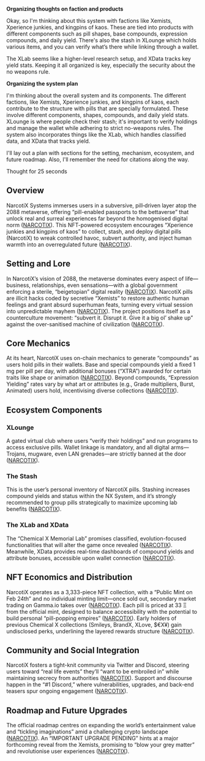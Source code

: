 **Organizing thoughts on faction and products**

Okay, so I'm thinking about this system with factions like Xemists, Xperience junkies, and kingpins of kaos. These are tied into products with different components such as pill shapes, base compounds, expression compounds, and daily yield. There's also the stash in XLounge which holds various items, and you can verify what’s there while linking through a wallet.

The XLab seems like a higher-level research setup, and XData tracks key yield stats. Keeping it all organized is key, especially the security about the no weapons rule.

**Organizing the system plan**

I'm thinking about the overall system and its components. The different factions, like Xemists, Xperience junkies, and kingpins of kaos, each contribute to the structure with pills that are specially formulated. These involve different components, shapes, compounds, and daily yield stats. XLounge is where people check their stash; it's important to verify holdings and manage the wallet while adhering to strict no-weapons rules. The system also incorporates things like the XLab, which handles classified data, and XData that tracks yield.

I'll lay out a plan with sections for the setting, mechanism, ecosystem, and future roadmap. Also, I'll remember the need for citations along the way.


Thought for 25 seconds


## Overview

NarcotiX Systems immerses users in a subversive, pill‐driven layer atop the 2088 metaverse, offering “pill-enabled passports to the bettaverse” that unlock real and surreal experiences far beyond the homogenised digital norm ([NARCOTIX][1]). This NFT-powered ecosystem encourages “Xperience junkies and kingpins of kaos” to collect, stash, and deploy digital pills (NarcotiX) to wreak controlled havoc, subvert authority, and inject human warmth into an overregulated future ([NARCOTIX][1]).

## Setting and Lore

In NarcotiX’s vision of 2088, the metaverse dominates every aspect of life—business, relationships, even sensations—with a global government enforcing a sterile, “beigetopian” digital reality ([NARCOTIX][2]). NarcotiX pills are illicit hacks coded by secretive “Xemists” to restore authentic human feelings and grant absurd superhuman feats, turning every virtual session into unpredictable mayhem ([NARCOTIX][2]). The project positions itself as a counterculture movement: “subvert it. Disrupt it. Give it a big ol’ shake up” against the over-sanitised machine of civilization ([NARCOTIX][2]).

## Core Mechanics

At its heart, NarcotiX uses on-chain mechanics to generate “compounds” as users hold pills in their wallets. Base and special compounds yield a fixed 1 mg per pill per day, with additional bonuses (“XTRA”) awarded for certain traits like shape or animation ([NARCOTIX][1]). Beyond compounds, “Expression Yielding” rates vary by what art or attributes (e.g., Grade multipliers, Burst, Animated) users hold, incentivising diverse collections ([NARCOTIX][3]).

## Ecosystem Components

### XLounge

A gated virtual club where users “verify their holdings” and run programs to access exclusive pills. Wallet linkage is mandatory, and all digital arms—Trojans, mugware, even LAN grenades—are strictly banned at the door ([NARCOTIX][1]).

### The Stash

This is the user’s personal inventory of NarcotiX pills. Stashing increases compound yields and status within the NX System, and it’s strongly recommended to group pills strategically to maximize upcoming lab benefits ([NARCOTIX][1]).

### The XLab and XData

The “Chemical X Memorial Lab” promises classified, evolution-focused functionalities that will alter the game once revealed ([NARCOTIX][1]). Meanwhile, XData provides real-time dashboards of compound yields and attribute bonuses, accessible upon wallet connection ([NARCOTIX][3]).

## NFT Economics and Distribution

NarcotiX operates as a 3,333-piece NFT collection, with a “Public Mint on Feb 24th” and no individual minting limit—once sold out, secondary market trading on Gamma.io takes over ([NARCOTIX][2]). Each pill is priced at 33 Ξ from the official mint, designed to balance accessibility with the potential to build personal “pill-popping empires” ([NARCOTIX][2]). Early holders of previous Chemical X collections (Smileys, BrandX, XLove, \$€X¥) gain undisclosed perks, underlining the layered rewards structure ([NARCOTIX][2]).

## Community and Social Integration

NarcotiX fosters a tight-knit community via Twitter and Discord, steering users toward “real life events” they’ll “want to be embroiled in” while maintaining secrecy from authorities ([NARCOTIX][1]). Support and discourse happen in the “#1 Discord,” where vulnerabilities, upgrades, and back-end teasers spur ongoing engagement ([NARCOTIX][2]).

## Roadmap and Future Upgrades

The official roadmap centres on expanding the world’s entertainment value and “tickling imaginations” amid a challenging crypto landscape ([NARCOTIX][2]). An “IMPORTANT UPGRADE PENDING” hints at a major forthcoming reveal from the Xemists, promising to “blow your grey matter” and revolutionise user experiences ([NARCOTIX][1]).

[1]: https://narcotix.systems/ "NARCOTIX // SYSTEMS_ONLINE"
[2]: https://narcotix.systems/info/ "NARCOTIX // SYSTEM_INFO"
[3]: https://narcotix.systems/xdata/ "NARCOTIX // XDATA"
